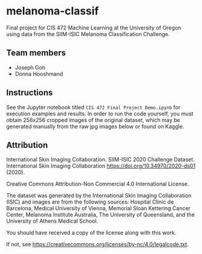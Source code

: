 # melanoma-classif

Final project for CIS 472 Machine Learning at the University of Oregon using data from the SIIM-ISIC Melanoma Classification Challenge.

## Team members
* Joseph Goh
* Donna Hooshmand

## Instructions

See the Jupyter notebook titled `CIS 472 Final Project Demo.ipynb` for execution examples and results.
In order to run the code yourself, you must obtain 256x256 cropped images of the original dataset, which may be generated manually from the raw jpg images below or found on Kaggle.

## Attribution

International Skin Imaging Collaboration. SIIM-ISIC 2020 Challenge Dataset. International Skin Imaging Collaboration https://doi.org/10.34970/2020-ds01 (2020).

Creative Commons Attribution-Non Commercial 4.0 International License.

The dataset was generated by the International Skin Imaging Collaboration (ISIC) and images are from the following sources: Hospital Clínic de Barcelona, Medical University of Vienna, Memorial Sloan Kettering Cancer Center, Melanoma Institute Australia, The University of Queensland, and the University of Athens Medical School.

You should have received a copy of the license along with this work.

If not, see https://creativecommons.org/licenses/by-nc/4.0/legalcode.txt.
